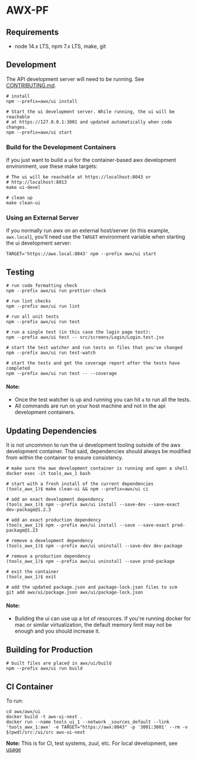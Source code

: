 # AWX-PF

## Requirements
- node 14.x LTS, npm 7.x LTS, make, git

## Development
The API development server will need to be running. See [CONTRIBUTING.md](../../CONTRIBUTING.md).

```shell
# install
npm --prefix=awx/ui install

# Start the ui development server. While running, the ui will be reachable
# at https://127.0.0.1:3001 and updated automatically when code changes.
npm --prefix=awx/ui start
```

### Build for the Development Containers
If you just want to build a ui for the container-based awx development
environment, use these make targets:

```shell
# The ui will be reachable at https://localhost:8043 or
# http://localhost:8013
make ui-devel 

# clean up 
make clean-ui
```

### Using an External Server
If you normally run awx on an external host/server (in this example, `awx.local`),
you'll need use the `TARGET` environment variable when starting the ui development
server:

```shell
TARGET='https://awx.local:8043' npm --prefix awx/ui start
```

## Testing
```shell
# run code formatting check
npm --prefix awx/ui run prettier-check

# run lint checks
npm --prefix awx/ui run lint

# run all unit tests
npm --prefix awx/ui run test

# run a single test (in this case the login page test):
npm --prefix awx/ui test -- src/screens/Login/Login.test.jsx

# start the test watcher and run tests on files that you've changed
npm --prefix awx/ui run test-watch

# start the tests and get the coverage report after the tests have completed
npm --prefix awx/ui run test -- --coverage
```
#### Note:
- Once the test watcher is up and running you can hit `a` to run all the tests.
- All commands are run on your host machine and not in the api development containers.


## Updating Dependencies
It is not uncommon to run the ui development tooling outside of the awx development
container. That said, dependencies should always be modified from within the
container to ensure consistency.

```shell
# make sure the awx development container is running and open a shell
docker exec -it tools_awx_1 bash

# start with a fresh install of the current dependencies
(tools_awx_1)$ make clean-ui && npm --prefix=awx/ui ci

# add an exact development dependency
(tools_awx_1)$ npm --prefix awx/ui install --save-dev --save-exact dev-package@1.2.3

# add an exact production dependency
(tools_awx_1)$ npm --prefix awx/ui install --save --save-exact prod-package@1.23

# remove a development dependency
(tools_awx_1)$ npm --prefix awx/ui uninstall --save-dev dev-package

# remove a production dependency
(tools_awx_1)$ npm --prefix awx/ui uninstall --save prod-package

# exit the container
(tools_awx_1)$ exit

# add the updated package.json and package-lock.json files to scm
git add awx/ui/package.json awx/ui/package-lock.json
```
#### Note:
- Building the ui can use up a lot of resources. If you're running docker for mac or similar
virtualization, the default memory limit may not be enough and you should increase it.

## Building for Production
```shell
# built files are placed in awx/ui/build
npm --prefix awx/ui run build
```

## CI Container

To run:

```shell
cd awx/awx/ui
docker build -t awx-ui-next .
docker run --name tools_ui_1 --network _sources_default --link 'tools_awx_1:awx' -e TARGET="https://awx:8043" -p '3001:3001' --rm -v $(pwd)/src:/ui/src awx-ui-next
```

**Note:** This is for CI, test systems, zuul, etc. For local development, see [usage](https://github.com/ansible/awx/blob/devel/awx/ui/README.md#Development)
